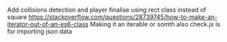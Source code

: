 Add collisions detection and player
finalise using rect class instead of square
https://stackoverflow.com/questions/28739745/how-to-make-an-iterator-out-of-an-es6-class
Making it an iterable or somth
also check.js is for importing json data